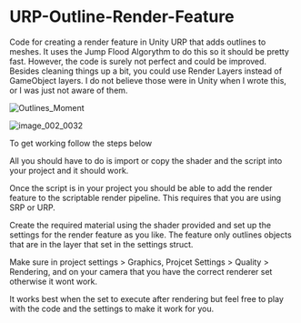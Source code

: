 # URP-Outline-Render-Feature
Code for creating a render feature in Unity URP that adds outlines to meshes. It uses the Jump Flood Algorythm to do this so it should be pretty fast. However, the code is surely not perfect and could be improved. Besides cleaning things up a bit, you could use Render Layers instead of GameObject layers. I do not believe those were in Unity when I wrote this, or I was just not aware of them.

![Outlines_Moment](https://github.com/FeralPug/URP-Outline-Render-Feature/assets/72169728/a562e617-b870-49ba-8682-6713d9faef3e)

![image_002_0032](https://github.com/FeralPug/URP-Outline-Render-Feature/assets/72169728/436a5e21-23de-4539-8413-d8819a23466f)

To get working follow the steps below

All you should have to do is import or copy the shader and the script into your project and it should work.

Once the script is in your project you should be able to add the render feature to the scriptable render pipeline. This requires that you are using SRP or URP. 

Create the required material using the shader provided and set up the settings for the render feature as you like. The feature only outlines objects that are in the layer that set in the settings struct.

Make sure in project settings > Graphics, Projcet Settings > Quality > Rendering, and on your camera that you have the correct renderer set otherwise it wont work. 

It works best when the set to execute after rendering but feel free to play with the code and the settings to make it work for you.

